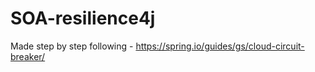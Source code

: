 # SOA-resilience4j
Made step by step following - https://spring.io/guides/gs/cloud-circuit-breaker/
